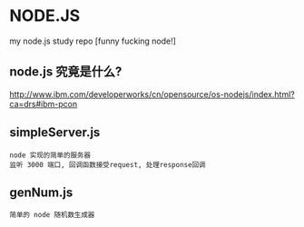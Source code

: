 # NODE.JS
my node.js study repo [funny fucking node!]

## node.js 究竟是什么?
http://www.ibm.com/developerworks/cn/opensource/os-nodejs/index.html?ca=drs#ibm-pcon

## simpleServer.js

    node 实现的简单的服务器
    监听 3000 端口, 回调函数接受request, 处理response回调

## genNum.js

    简单的 node 随机数生成器
